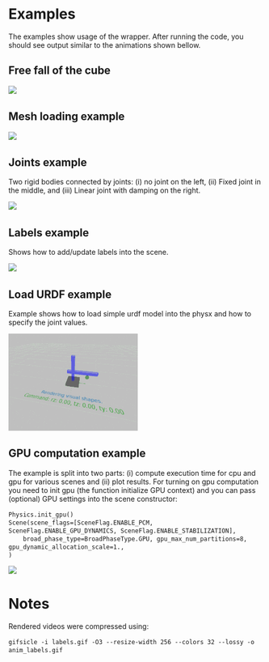 # Examples
The examples show usage of the wrapper. After running the code, you should see output similar to the animations shown bellow.

## Free fall of the cube
![](anim_fall_small.gif)

## Mesh loading example
![](anim_spade.gif)

## Joints example
Two rigid bodies connected by joints: 
(i) no joint on the left,
(ii) Fixed joint in the middle,
and (iii) Linear joint with damping on the right.

![](anim_joints.gif)

## Labels example
Shows how to add/update labels into the scene.

![](anim_labels.gif)


## Load URDF example
Example shows how to load simple urdf model into the physx and how to specify the joint values.

![](anim_load_urdf.gif)

## GPU computation example
The example is split into two parts: (i) compute execution time for cpu and gpu for various scenes and (ii) plot results.
For turning on gpu computation you need to init gpu (the function initialize GPU context) and you can pass (optional) GPU settings into the scene constructor:
```
Physics.init_gpu()
Scene(scene_flags=[SceneFlag.ENABLE_PCM, SceneFlag.ENABLE_GPU_DYNAMICS, SceneFlag.ENABLE_STABILIZATION],
    broad_phase_type=BroadPhaseType.GPU, gpu_max_num_partitions=8, gpu_dynamic_allocation_scale=1.,
)
```
![](06_gpu_performance.png)

# Notes
Rendered videos were compressed using:
```
gifsicle -i labels.gif -O3 --resize-width 256 --colors 32 --lossy -o anim_labels.gif
```